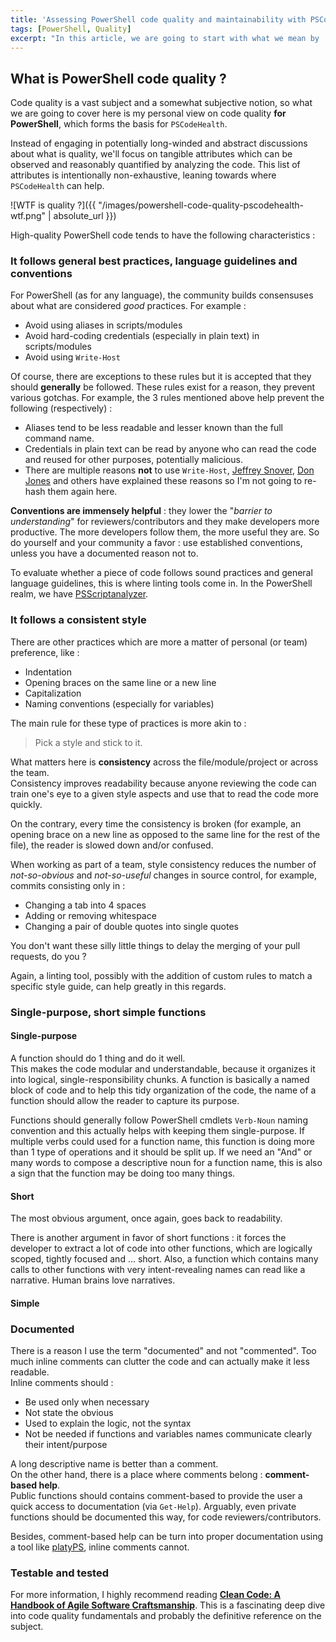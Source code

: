```yaml
---
title: 'Assessing PowerShell code quality and maintainability with PSCodeHealth'
tags: [PowerShell, Quality]
excerpt: "In this article, we are going to start with what we mean by 'code quality' and why it matters. Then, we'll see how PSCodeHealth can help assess the quality and maintainability of a PowerShell project."
---
```


## What is PowerShell code quality ?  

Code quality is a vast subject and a somewhat subjective notion, so what we are going to cover here is my personal view on code quality **for PowerShell**, which forms the basis for `PSCodeHealth`.  

Instead of engaging in potentially long-winded and abstract discussions about what is quality, we'll focus on tangible attributes which can be observed and reasonably quantified by analyzing the code. This list of attributes is intentionally non-exhaustive, leaning towards where `PSCodeHealth` can help.  

![WTF is quality ?]({{ "/images/powershell-code-quality-pscodehealth-wtf.png" | absolute_url }})  

High-quality PowerShell code tends to have the following characteristics :  

### It follows general best practices, language guidelines and conventions

For PowerShell (as for any language), the community builds consensuses about what are considered *good* practices. For example :  
  - Avoid using aliases in scripts/modules  
  - Avoid hard-coding credentials (especially in plain text) in scripts/modules  
  - Avoid using `Write-Host`  

Of course, there are exceptions to these rules but it is accepted that they should **generally** be followed. These rules exist for a reason, they prevent various gotchas. For example, the 3 rules mentioned above help prevent the following (respectively) :  
  - Aliases tend to be less readable and lesser known than the full command name.    
  - Credentials in plain text can be read by anyone who can read the code and reused for other purposes, potentially malicious.  
  - There are multiple reasons **not** to use `Write-Host`, [Jeffrey Snover](http://www.jsnover.com/blog/2013/12/07/write-host-considered-harmful/), [Don Jones](http://windowsitpro.com/blog/what-do-not-do-powershell-part-1) and others have explained these reasons so I'm not going to re-hash them again here.  

**Conventions are immensely helpful** : they lower the "*barrier to understanding*" for reviewers/contributors and they make developers more productive. The more developers follow them, the more useful they are. So do yourself and your community a favor : use established conventions, unless you have a documented reason not to.  

To evaluate whether a piece of code follows sound practices and general language guidelines, this is where linting tools come in. In the PowerShell realm, we have [PSScriptanalyzer](https://github.com/PowerShell/PSScriptAnalyzer).  

### It follows a consistent style  

There are other practices which are more a matter of personal (or team) preference, like :  
  - Indentation  
  - Opening braces on the same line or a new line  
  - Capitalization
  - Naming conventions (especially for variables)  

The main rule for these type of practices is more akin to :  
> Pick a style and stick to it.  

What matters here is **consistency** across the file/module/project or across the team.  
Consistency improves readability because anyone reviewing the code can train one's eye to a given style aspects and use that to read the code more quickly.  

On the contrary, every time the consistency is broken (for example, an opening brace on a new line as opposed to the same line for the rest of the file), the reader is slowed down and/or confused.  

When working as part of a team, style consistency reduces the number of *not-so-obvious* and *not-so-useful* changes in source control, for example, commits consisting only in :  
  - Changing a tab into 4 spaces  
  - Adding or removing whitespace  
  - Changing a pair of double quotes into single quotes  

You don't want these silly little things to delay the merging of your pull requests, do you ?  

Again, a linting tool, possibly with the addition of custom rules to match a specific style guide, can help greatly in this regards.  

### Single-purpose, short simple functions  

#### Single-purpose  

A function should do 1 thing and do it well.  
This makes the code modular and understandable, because it organizes it into logical, single-responsibility chunks. A function is basically a named block of code and to help this tidy organization of the code, the name of a function should allow the reader to capture its purpose.  

Functions should generally follow PowerShell cmdlets `Verb-Noun` naming convention and this actually helps with keeping them single-purpose. If multiple verbs could used for a function name, this function is doing more than 1 type of operations and it should be split up. If we need an "And" or many words to compose a descriptive noun for a function name, this is also a sign that the function may be doing too many things.  

#### Short  

The most obvious argument, once again, goes back to readability.  

There is another argument in favor of short functions : it forces the developer to extract a lot of code into other functions, which are logically scoped, tightly focused and ... short. Also, a function which contains many calls to other functions with very intent-revealing names can read like a narrative. Human brains love narratives.  

#### Simple  


### Documented  

There is a reason I use the term "documented" and not "commented". Too much inline comments can clutter the code and can actually make it less readable.  
Inline comments should :  
  - Be used only when necessary  
  - Not state the obvious  
  - Used to explain the logic, not the syntax  
  - Not be needed if functions and variables names communicate clearly their intent/purpose  

A long descriptive name is better than a comment.  
On the other hand, there is a place where comments belong : **comment-based help**.  
Public functions should contains comment-based to provide the user a quick access to documentation (via `Get-Help`). Arguably, even private functions should be documented this way, for code reviewers/contributors.  

Besides, comment-based help can be turn into proper documentation using a tool like [platyPS](https://github.com/PowerShell/platyPS), inline comments cannot.

### Testable and tested  


For more information, I highly recommend reading **[Clean Code: A Handbook of Agile Software Craftsmanship](https://www.amazon.com/Clean-Code-Handbook-Software-Craftsmanship/dp/0132350882)**. This is a fascinating deep dive into code quality fundamentals and probably the definitive reference on the subject.